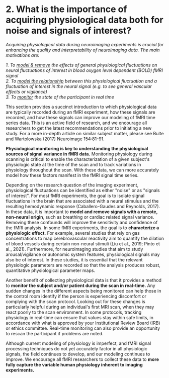 # 2. What is the importance of acquiring physiological data both for noise and signals of interest?

*Acquiring physiological data during neuroimaging experiments is crucial for enhancing the quality and interpretability of neuroimaging data. The main motivations are:*

*1. To <ins>model & remove</ins> the effects of general physiological fluctuations on neural fluctuations of interest in blood oxygen level dependent (BOLD) fMRI signal*  
*2. To <ins>model the relationship</ins> between this physiological fluctuation and a fluctuation of interest in the neural signal (e.g. to see general vascular effects or vigilance)*  
*3. To <ins>monitor</ins> the state of the participant in real time*  

This section provides a succinct introduction to which physiological data are typically recorded during an fMRI experiment, how these signals are recorded, and how these signals can improve our modeling of fMRI time series data. This is an active field of research, and we encourage all researchers to get the latest recommendations prior to initiating a new study. For a more in-depth article on similar subject matter, please see Bulte and Wartolowska (2017) Neuroimage 154:81-91.

**Physiological monitoring is key to understanding the physiological sources of signal variance in fMRI data.** Monitoring physiology during scanning is critical to enable the characterization of a given subject's physiologic state at the time of the scan and to track variations in physiology throughout the scan. With these data, we can more accurately model how these factors manifest in the fMRI signal time series.

Depending on the research question of the imaging experiment, physiological fluctuations can be identified as either "noise" or as "signals of interest". For most fMRI experiments, the goal is to isolate signal fluctuations in the brain that are associated with a neural stimulus and the resulting hemodynamic response (Caballero-Gaudes and Reynolds, 2017). In these data, it is important to **model and remove signals with a remote, non-neural origin**, such as breathing or cardiac related signal variance. Removing these confounds will improve the sensitivity and confidence of the fMRI analysis. In some fMRI experiments, the goal is to **characterize a physiologic effect.** For example, several studies that rely on gas concentrations to map cerebrovascular reactivity aim to quantify the dilation of blood vessels during certain non-neural stimuli (Liu et al., 2019; Pinto et al., 2021). Furthermore, for neuroimaging studies that aim to study arousal/vigilance or autonomic system features, physiological signals may also be of interest. In these studies, it is essential that the relevant physiologic parameters are recorded so that the analysis produces robust, quantitative physiological parameter maps.

Another benefit of collecting physiological data is that it provides a method to **monitor the subject and/or patient during the scan in real-time.** Any sudden changes in the different aspects being monitored can help those in the control room identify if the person is experiencing discomfort or complying with the scan protocol. Looking out for these changes is particularly helpful during an individual's first MRI scan, when they may react poorly to the scan environment. In some protocols, tracking physiology in real-time can ensure that values stay within safe limits, in accordance with what is approved by your Institutional Review Board (IRB) or ethics committee. Real-time monitoring can also provide an opportunity to rescan the participant if problems are noted. 

Although current modeling of physiology is imperfect, and fMRI signal processing techniques do not yet accurately factor in all physiologic signals, the field continues to develop, and our modeling continues to improve. We encourage all fMRI researchers to collect these data to **more fully capture the variable human physiology inherent to imaging experiments.**
